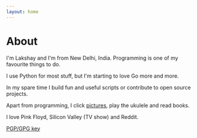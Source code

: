 ```yaml
---
layout: home
---
```

# About

I'm Lakshay and I'm from New Delhi, India. Programming is one of my favourite things to do.

I use Python for most stuff, but I'm starting to love Go more and more. 

In my spare time I build fun and useful scripts or contribute to open source projects.

Apart from programming, I click [pictures](https://500px.com/lakshayk), play the ukulele and read books.

I love Pink Floyd, Silicon Valley (TV show) and Reddit.


[PGP/GPG key](public_key.txt)

